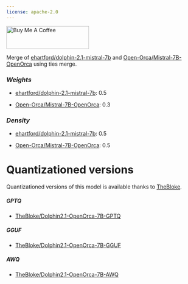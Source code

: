 ```yaml
---
license: apache-2.0
---
```


<a href="https://www.buymeacoffee.com/PulsarAI" target="_blank"><img src="https://cdn.buymeacoffee.com/buttons/v2/default-yellow.png" alt="Buy Me A Coffee" style="height: 60px !important;width: 217px !important;" ></a>

Merge of [ehartford/dolphin-2.1-mistral-7b](https://huggingface.co/ehartford/dolphin-2.1-mistral-7b) and [Open-Orca/Mistral-7B-OpenOrca](https://huggingface.co/Open-Orca/Mistral-7B-OpenOrca) using ties merge.

### *Weights*

- [ehartford/dolphin-2.1-mistral-7b](https://huggingface.co/ehartford/dolphin-2.1-mistral-7b): 0.5

- [Open-Orca/Mistral-7B-OpenOrca](https://huggingface.co/Open-Orca/Mistral-7B-OpenOrca): 0.3

### *Density*

- [ehartford/dolphin-2.1-mistral-7b](https://huggingface.co/ehartford/dolphin-2.1-mistral-7b): 0.5

- [Open-Orca/Mistral-7B-OpenOrca](https://huggingface.co/Open-Orca/Mistral-7B-OpenOrca): 0.5

# Quantizationed versions

Quantizationed versions of this model is available thanks to [TheBloke](https://hf.co/TheBloke).

##### GPTQ

- [TheBloke/Dolphin2.1-OpenOrca-7B-GPTQ](https://huggingface.co/TheBloke/Dolphin2.1-OpenOrca-7B-GPTQ)

##### GGUF

- [TheBloke/Dolphin2.1-OpenOrca-7B-GGUF](https://huggingface.co/TheBloke/Dolphin2.1-OpenOrca-7B-GGUF)

##### AWQ

- [TheBloke/Dolphin2.1-OpenOrca-7B-AWQ](https://huggingface.co/TheBloke/Dolphin2.1-OpenOrca-7B-AWQ)
